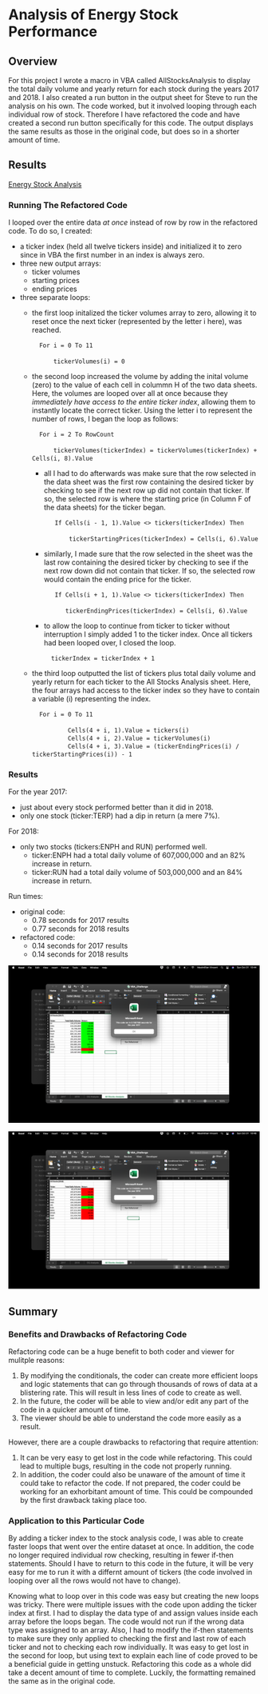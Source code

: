 # Analysis of Energy Stock Performance

## Overview
For this project I wrote a macro in VBA called AllStocksAnalysis to display the total daily volume and yearly return for each stock during the years 2017 and 2018.  I also created a run button in the output sheet for Steve to run the analysis on his own.  The code worked, but it involved looping through each individual row of stock.  Therefore I have refactored the code and have created a second run button specifically for this code.  The output displays the same results as those in the original code, but does so in a shorter amount of time.

## Results

[Energy Stock Analysis](https://github.com/MaxV6ft4/stock-analysis/blob/main/VBA_Challenge.xlsm)

### Running The Refactored Code
I looped over the entire data *at once* instead of row by row in the refactored code.  To do so, I created:
- a ticker index (held all twelve tickers inside) and initialized it to zero since in VBA the first number in an index is always zero.  
- three new output arrays:
    - ticker volumes 
    - starting prices
    - ending prices
- three separate loops:
    - the first loop initalized the ticker volumes array to zero, allowing it to reset once the next ticker (represented by the letter i here), was reached.

            For i = 0 To 11
    
                tickerVolumes(i) = 0
        
    - the second loop increased the volume by adding the inital volume (zero) to the value of each cell in colummn H of the two data sheets.  Here, the volumes are looped over all at once because they *immediately have access to the entire ticker index*, allowing them to instantly locate the correct ticker.  Using the letter i to represent the number of rows, I began the loop as follows:

            For i = 2 To RowCount
    
                tickerVolumes(tickerIndex) = tickerVolumes(tickerIndex) + Cells(i, 8).Value

        - all I had to do afterwards was make sure that the row selected in the data sheet was the first row containing the desired ticker by checking to see if the next row up did not contain that ticker.  If so, the selected row is where the starting price (in Column F of the data sheets) for the ticker began.  

                 If Cells(i - 1, 1).Value <> tickers(tickerIndex) Then
            
                     tickerStartingPrices(tickerIndex) = Cells(i, 6).Value
                

        - similarly, I made sure that the row selected in the sheet was the last row containing the desired ticker by checking to see if the next row down did not contain that ticker.  If so, the selected row would contain the ending price for the ticker.  

                 If Cells(i + 1, 1).Value <> tickers(tickerIndex) Then
            
                    tickerEndingPrices(tickerIndex) = Cells(i, 6).Value

        - to allow the loop to continue from ticker to ticker without interruption I simply added 1 to the ticker index.  Once all tickers had been looped over, I closed the loop.

                tickerIndex = tickerIndex + 1
        
    - the third loop outputted the list of tickers plus total daily volume and yearly return for each ticker to the All Stocks Analysis sheet.  Here, the four arrays had access to the ticker index so they have to contain a variable (i) representing the index.

            For i = 0 To 11
        
                    Cells(4 + i, 1).Value = tickers(i)
                    Cells(4 + i, 2).Value = tickerVolumes(i)
                    Cells(4 + i, 3).Value = (tickerEndingPrices(i) / tickerStartingPrices(i)) - 1

### Results
For the year 2017:
- just about every stock performed better than it did in 2018.
- only one stock (ticker:TERP) had a dip in return (a mere 7%).  

For 2018:
- only two stocks (tickers:ENPH and RUN) performed well.
    - ticker:ENPH had a total daily volume of 607,000,000 and an 82% increase in return.
    - ticker:RUN had a total daily volume of 503,000,000 and an 84% increase in return.

Run times:
 - original code:
    - 0.78 seconds for 2017 results
    - 0.77 seconds for 2018 results
 - refactored code:
    - 0.14 seconds for 2017 results
    - 0.14 seconds for 2018 results
 
![2017 run time with refactored code](https://github.com/MaxV6ft4/stock-analysis/blob/main/Resources/VBA_Challenge_2017.png)

![2018 run time with refactored code](https://github.com/MaxV6ft4/stock-analysis/blob/main/Resources/VBA_Challenge_2018.png)

## Summary

### Benefits and Drawbacks of Refactoring Code
Refactoring code can be a huge benefit to both coder and viewer for mulitple reasons:

1. By modifying the conditionals, the coder can create more efficient loops and logic statements that can go through thousands of rows of data at a blistering rate.  This will result in less lines of code to create as well.
2. In the future, the coder will be able to view and/or edit any part of the code in a quicker amount of time.
3. The viewer should be able to understand the code more easily as a result.

However, there are a couple drawbacks to refactoring that require attention:

1. It can be very easy to get lost in the code while refactoring.  This could lead to multiple bugs, resulting in the code not properly running.
2. In addition, the coder could also be unaware of the amount of time it could take to refactor the code.  If not prepared, the coder could be working for an exhorbitant amount of time.  This could be compounded by the first drawback taking place too.

### Application to this Particular Code

By adding a ticker index to the stock analysis code, I was able to create faster loops that went over the entire dataset at once.  In addition, the code no longer required individual row checking, resulting in fewer if-then statements.  Should I have to return to this code in the future, it will be very easy for me to run it with a differnt amount of tickers (the code involved in looping over all the rows would not have to change).

Knowing what to loop over in this code was easy but creating the new loops was tricky.  There were multiple issues with the code upon adding the ticker index at first.  I had to display the data type of and assign values inside each array before the loops began.  The code would not run if the wrong data type was assigned to an array.  Also, I had to modify the if-then statements to make sure they only applied to checking the first and last row of each ticker and not to checking each row individually.  It was easy to get lost in the second for loop, but using text to explain each line of code proved to be a beneficial guide in getting unstuck.  Refactoring this code as a whole did take a decent amount of time to complete.  Luckily, the formatting remained the same as in the original code.
